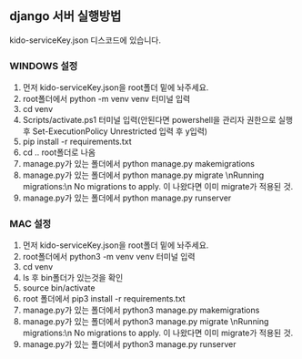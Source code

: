 ## django 서버 실행방법
 kido-serviceKey.json 디스코드에 있습니다.
 
### WINDOWS 설정
1. 먼저 kido-serviceKey.json을 root폴더 밑에 놔주세요.
2. root폴더에서 python -m venv venv 터미널 입력
3. cd venv
4. Scripts/activate.ps1 터미널 입력(안된다면 powershell을 관리자 권한으로 실행후 Set-ExecutionPolicy Unrestricted 입력 후 y입력)
5. pip install -r requirements.txt
6. cd .. root폴더로 나옴
7. manage.py가 있는 폴더에서 python manage.py makemigrations
8. manage.py가 있는 폴더에서 python manage.py migrate
   \nRunning migrations:\n
   No migrations to apply. 이 나왔다면 이미 migrate가 적용된 것.
9. manage.py가 있는 폴더에서 python manage.py runserver
    
### MAC 설정
1. 먼저 kido-serviceKey.json을 root폴더 밑에 놔주세요.
2. root폴더에서 python3 -m venv venv 터미널 입력
3. cd venv
4. ls 후 bin폴더가 있는것을 확인
5. source bin/activate
6. root 폴더에서 pip3 install -r requirements.txt
7. manage.py가 있는 폴더에서 python3 manage.py makemigrations
8. manage.py가 있는 폴더에서 python3 manage.py migrate
   \nRunning migrations:\n
   No migrations to apply. 이 나왔다면 이미 migrate가 적용된 것.
9. manage.py가 있는 폴더에서 python3 manage.py runserver





